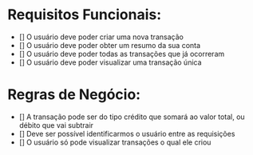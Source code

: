 # Requisitos Funcionais:
  - [] O usuário deve poder criar uma nova transação
  - [] O usuário deve poder obter um resumo da sua conta
  - [] O usuário deve poder todas as transações que já ocorreram
  - [] O usuário deve poder visualizar uma transação única


# Regras de Negócio:
  - [] A transação pode ser do tipo crédito que somará ao valor total, ou débito que vai subtrair
  - [] Deve ser possível identificarmos o usuário entre as requisições
  - [] O usuário só pode visualizar transações o qual ele criou
